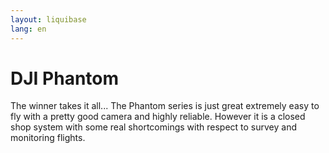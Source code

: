 ```yaml
---
layout: liquibase
lang: en
---
```

# DJI Phantom

The winner takes it all... The Phantom series is just great extremely easy to fly with a pretty good camera and highly reliable. However it is a closed shop system with some real shortcomings with respect to survey and monitoring flights.
